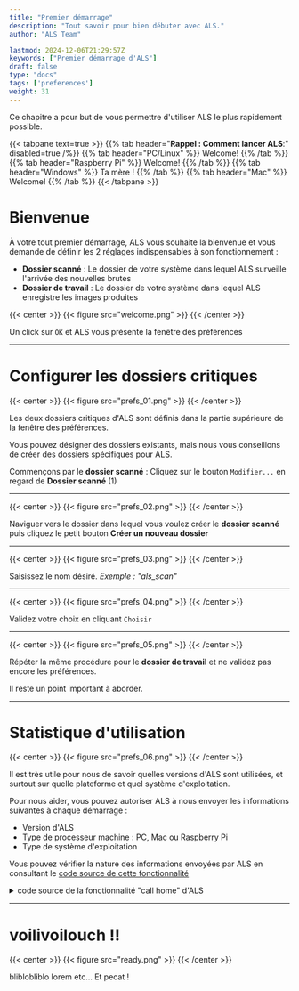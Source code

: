 ```yaml
---
title: "Premier démarrage"
description: "Tout savoir pour bien débuter avec ALS."
author: "ALS Team"

lastmod: 2024-12-06T21:29:57Z
keywords: ["Premier démarrage d'ALS"]
draft: false
type: "docs"
tags: ['preferences']
weight: 31
---
```


Ce chapitre a pour but de vous permettre d'utiliser ALS le plus rapidement possible. 

{{< tabpane text=true >}}
  {{% tab header="**Rappel : Comment lancer ALS**:" disabled=true /%}}
  {{% tab header="PC/Linux" %}}
  Welcome!
  {{% /tab %}}
  {{% tab header="Raspberry Pi" %}}
  Welcome!
  {{% /tab %}}
  {{% tab header="Windows" %}}
  Ta mère !
  {{% /tab %}}
  {{% tab header="Mac" %}}
  Welcome!
  {{% /tab %}}
{{< /tabpane >}}

# Bienvenue

À votre tout premier démarrage, ALS vous souhaite la bienvenue et vous demande de définir les 2 réglages 
indispensables à son fonctionnement :

- **Dossier scanné** : Le dossier de votre système dans lequel ALS surveille l'arrivée des nouvelles brutes
- **Dossier de travail** : Le dossier de votre système dans lequel ALS enregistre les images produites

{{< center >}}
{{< figure src="welcome.png" >}}
{{< /center >}}

Un click sur `OK` et ALS vous présente la fenêtre des préférences

---

# Configurer les dossiers critiques

{{< center >}}
{{< figure src="prefs_01.png" >}}
{{< /center >}}

Les deux dossiers critiques d'ALS sont définis dans la partie supérieure de la fenêtre des préférences.

Vous pouvez désigner des dossiers existants, mais nous vous conseillons de créer des dossiers spécifiques pour ALS.

Commençons par le **dossier scanné** : Cliquez sur le bouton `Modifier...` en regard de **Dossier scanné** (1)

---

{{< center >}}
{{< figure src="prefs_02.png" >}}
{{< /center >}}


Naviguer vers le dossier dans lequel vous voulez créer le **dossier scanné** puis cliquez le petit bouton 
**Créer un nouveau dossier** 


---

{{< center >}}
{{< figure src="prefs_03.png" >}}
{{< /center >}}

Saisissez le nom désiré. _Exemple : "als_scan"_

---

{{< center >}}
{{< figure src="prefs_04.png" >}}
{{< /center >}}

Validez votre choix en cliquant `Choisir`

---

{{< center >}}
{{< figure src="prefs_05.png" >}}
{{< /center >}}

Répéter la même procédure pour le **dossier de travail** et ne validez pas encore les préférences.

Il reste un point important à aborder.

---

# Statistique d'utilisation

{{< center >}}
{{< figure src="prefs_06.png" >}}
{{< /center >}}

Il est très utile pour nous de savoir quelles versions d'ALS sont utilisées, et surtout sur quelle plateforme et quel
système d'exploitation.

Pour nous aider, vous pouvez autoriser ALS à nous envoyer les informations suivantes à chaque démarrage :
- Version d'ALS
- Type de processeur machine : PC, Mac ou Raspberry Pi
- Type de système d'exploitation

Vous pouvez vérifier la nature des informations envoyées par ALS en consultant le 
[code source de cette fonctionnalité](https://github.com/deufrai/als/blob/release/0.7/src/als/main.py#L46)

<details>
  <summary>code source de la fonctionnalité "call home" d'ALS</summary>

  ``` python
  def call_home():
      home_host = "ping.als-app.org"
      home_port = 16810
  
      try:
          home_socket = socket.socket(socket.AF_INET, socket.SOCK_DGRAM)
          message = f"{VERSION}||{platform.machine()}||{platform.system()}"
          home_socket.sendto(message.encode(), (home_host, home_port))
          home_socket.close()
      except socket.error:
          pass
  ```
</details>

---

# voilivoilouch !!

{{< center >}}
{{< figure src="ready.png" >}}
{{< /center >}}

bliblobliblo lorem etc... Et pecat !